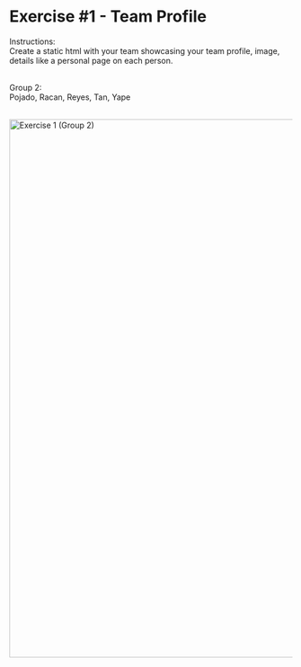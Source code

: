 # Exercise #1 - Team Profile


Instructions: <br>
Create a static html with your team showcasing your team profile, image, details like a personal page on each person.<br> <br>


Group 2:<br>
Pojado, Racan, Reyes, Tan, Yape <br><br>


<img width="958" alt="Exercise 1 (Group 2)" src="https://github.com/user-attachments/assets/a5676d55-4755-4e5b-8b18-b83f564cfbb9">
